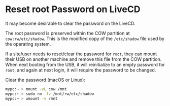 # Reset root Password on LiveCD

It may become desirable to clear the password on the LiveCD.

The root password is preserved within the COW partition at `cow:rw/etc/shadow`. This is the
modified copy of the `/etc/shadow` file used by the operating system.

If a site/user needs to reset/clear the password for `root`, they can mount their USB on another
machine and remove this file from the COW partition. When next booting from the USB, it will
reinitialize to an empty password for `root`, and again at next login, it will require the password
to be changed.

Clear the password (macOS or Linux):

```bash
mypc:~ > mount -vL cow /mnt
mypc:~ > sudo rm -fv /mnt/rw/etc/shadow
mypc:~ > umount -v /mnt
```
